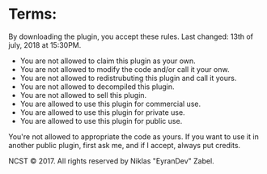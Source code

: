 # Terms:  
By downloading the plugin, you accept these rules. Last changed: 13th of july, 2018 at 15:30PM.

* You are not allowed to claim this plugin as your own.
* You are not allowed to modify the code and/or call it your onw.
* You are not allowed to redistrubuting this plugin and call it yours.
* You are not allowed to decompiled this plugin.
* You are not allowed to sell this plugin.
* You are allowed to use this plugin for commercial use.
* You are allowed to use this plugin for private use.
* You are allowed to use this plugin for public use.

You're not allowed to appropriate the code as yours.
If you want to use it in another public plugin, first ask me, and if I accept, always put credits.

NCST © 2017. All rights reserved by Niklas "EyranDev" Zabel.
